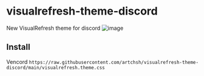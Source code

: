 # visualrefresh-theme-discord
New VisualRefresh theme for discord
![image](https://github.com/user-attachments/assets/0e62d9b8-cbee-4ff4-a030-28cee825b9ee)

## Install
Vencord `https://raw.githubusercontent.com/artchsh/visualrefresh-theme-discord/main/visualrefresh.theme.css`
